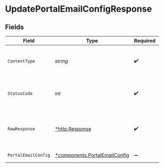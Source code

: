 # UpdatePortalEmailConfigResponse


## Fields

| Field                                                                         | Type                                                                          | Required                                                                      | Description                                                                   |
| ----------------------------------------------------------------------------- | ----------------------------------------------------------------------------- | ----------------------------------------------------------------------------- | ----------------------------------------------------------------------------- |
| `ContentType`                                                                 | *string*                                                                      | :heavy_check_mark:                                                            | HTTP response content type for this operation                                 |
| `StatusCode`                                                                  | *int*                                                                         | :heavy_check_mark:                                                            | HTTP response status code for this operation                                  |
| `RawResponse`                                                                 | [*http.Response](https://pkg.go.dev/net/http#Response)                        | :heavy_check_mark:                                                            | Raw HTTP response; suitable for custom response parsing                       |
| `PortalEmailConfig`                                                           | [*components.PortalEmailConfig](../../models/components/portalemailconfig.md) | :heavy_minus_sign:                                                            | Portal email config.                                                          |